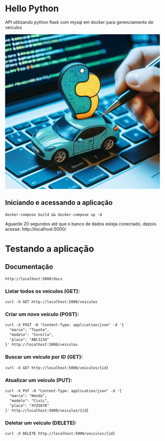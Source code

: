# Hello Python
API utilizando python flask com mysql em docker para gerenciamento de veículos 

![background](/imagens/background.jpeg)

## Iniciando e acessando a aplicação
```
docker-compose build && docker-compose up -d
```
Aguarde 20 segundos até que o banco de dados esteja conectado, depois acesse: http://localhost:5000/


# Testando a aplicação
## Documentação
```
http://localhost:5000/docs
```

### Listar todos os veículos (GET):
```
curl -X GET http://localhost:5000/veiculos
```

### Criar um novo veículo (POST):
```
curl -X POST -H "Content-Type: application/json" -d '{
  "marca": "Toyota",
  "modelo": "Corolla",
  "placa": "ABC1234"
}' http://localhost:5000/veiculos
```

### Buscar um veículo por ID (GET):
```
curl -X GET http://localhost:5000/veiculos/{id}
```

### Atualizar um veículo (PUT):
```
curl -X PUT -H "Content-Type: application/json" -d '{
  "marca": "Honda",
  "modelo": "Civic",
  "placa": "XYZ5678"
}' http://localhost:5000/veiculos/{id}
```

### Deletar um veículo (DELETE):
```
curl -X DELETE http://localhost:5000/veiculos/{id}
```
